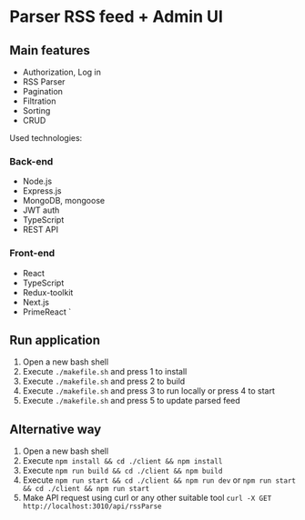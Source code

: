 # Parser RSS feed + Admin UI

## Main features

- Authorization, Log in
- RSS Parser
- Pagination
- Filtration
- Sorting
- CRUD

Used technologies:

### Back-end
- Node.js
- Express.js
- MongoDB, mongoose
- JWT auth
- TypeScript
- REST API

### Front-end
- React
- TypeScript
- Redux-toolkit
- Next.js
- PrimeReact
`

## Run application

1. Open a new bash shell
2. Execute `./makefile.sh` and press 1 to install
3. Execute `./makefile.sh` and press 2 to build
4. Execute `./makefile.sh` and press 3 to run locally or press 4 to start
5. Execute `./makefile.sh` and press 5 to update parsed feed

## Alternative way
1. Open a new bash shell
2. Execute `npm install && cd ./client && npm install`
3. Execute `npm run build && cd ./client && npm build`
4. Execute `npm run start && cd ./client && npm run dev` or `npm run start && cd ./client && npm run start`
5. Make API request using curl or any other suitable tool `curl -X GET http://localhost:3010/api/rssParse`
